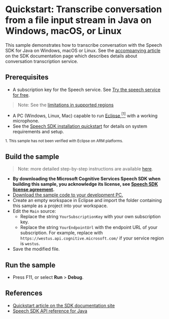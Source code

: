 # Quickstart: Transcribe conversation from a file input stream in Java on Windows, macOS, or Linux

This sample demonstrates how to transcribe conversation with the Speech SDK for Java on Windows, macOS or Linux.
See the [accompanying article](https://docs.microsoft.com/azure/cognitive-services/speech-service/how-to-use-conversation-transcription) on the SDK documentation page which describes details about conversation transcription service.

## Prerequisites

* A subscription key for the Speech service. See [Try the speech service for free](https://docs.microsoft.com/azure/cognitive-services/speech-service/get-started).
> Note: See the [limitations in supported regions](https://docs.microsoft.com/azure/cognitive-services/speech-service/how-to-use-conversation-transcription)
* A PC (Windows, Linux, Mac) capable to run [Eclipse](https://www.eclipse.org),[<sup>[1]</sup>](#footnote1) with a working microphone.
* See the [Speech SDK installation quickstart](https://learn.microsoft.com/azure/ai-services/speech-service/quickstarts/setup-platform?pivots=programming-language-java) for details on system requirements and setup.

<small><a name="footnote1">1</a>. This sample has not been verified with Eclipse on ARM platforms.</small>

## Build the sample

> Note: more detailed step-by-step instructions are available [here](https://docs.microsoft.com/azure/cognitive-services/speech-service/quickstart-java-jre).

* **By downloading the Microsoft Cognitive Services Speech SDK when building this sample, you acknowledge its license, see [Speech SDK license agreement](https://aka.ms/csspeech/license).**
* [Download the sample code to your development PC.](/README.md#get-the-samples)
* Create an empty workspace in Eclipse and import the folder containing this sample as a project into your workspace.
* Edit the `Main` source:
  * Replace the string `YourSubscriptionKey` with your own subscription key.
  * Replace the string `YourEndpointUrl` with the endpoint URL of your subscription.
    For example, replace with `https://westus.api.cognitive.microsoft.com/` if your service region is `westus`.
* Save the modified file.

## Run the sample

* Press F11, or select **Run** \> **Debug**.

## References

* [Quickstart article on the SDK documentation site](https://docs.microsoft.com/azure/cognitive-services/speech-service/quickstart-java-jre)
* [Speech SDK API reference for Java](https://aka.ms/csspeech/javaref)
